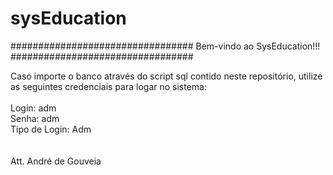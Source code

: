# sysEducation

#################################
Bem-vindo ao SysEducation!!!
#################################

Caso importe o banco através do script sql 
contido neste repositório, utilize as seguintes 
credenciais para logar no sistema:
<br/><br/>
Login: adm <br/>
Senha: adm <br/>
Tipo de Login: Adm <br/>
<br/><br/>
Att.
André de Gouveia
